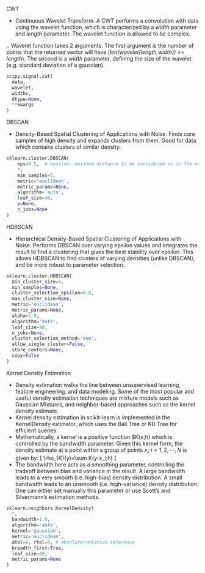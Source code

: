 CWT 
- Continuous Wavelet Transform. A CWT performs a convolution with data using the wavelet function, which is characterized by a *width* parameter and *length* parameter. The wavelet function is allowed to be complex.

.. Wavelet function takes 2 arguments. The first argument is the number of points that the returned vector will have (*len(wavelet(length,width)) == length*). The second is a *width* parameter, defining the size of the wavelet (e.g. standard deviation of a gaussian). 

```python
scipy.signal.cwt(
  data, 
  wavelet, 
  widths, 
  dtype=None, 
  **kwargs
)
```

DBSCAN 
- Density-Based Spatial Clustering of Applications with Noise. Finds core samples of high density and expands clusters from them. Good for data which contains clusters of similar density.
```python
sklearn.cluster.DBSCAN(
	eps=0.5,  # epsilon: maximum distance to be considered as in the neighborhood 
	*, 
	min_samples=5, 
	metric='euclidean', 
	metric_params=None, 
	algorithm='auto', 
	leaf_size=30, 
	p=None, 
	n_jobs=None
)
```

HDBSCAN 
- Hierarchical Density-Based Spatial Clustering of Applications with Noise. Performs DBSCAN over varying epsilon values and integrates the result to find a clustering that gives the best stability over epsilon. This allows HDBSCAN to find clusters of varying densities (unlike DBSCAN), and be more robust to parameter selection. 

```python
sklearn.cluster.HDBSCAN(
  min_cluster_size=5, 
  min_samples=None, 
  cluster_selection_epsilon=0.0, 
  max_cluster_size=None, 
  metric='euclidean', 
  metric_params=None, 
  alpha=1.0, 
  algorithm='auto', 
  leaf_size=40, 
  n_jobs=None, 
  cluster_selection_method='eom', 
  allow_single_cluster=False, 
  store_centers=None, 
  copy=False
)
```

Kernel Density Estimation 
  - Density estimation walks the line between unsupervised learning, feature engineering, and data modeling. Some of the most popular and useful density estimation techniques are mixture models such as Gaussian Mixtures, and neighbor-based approaches such as the kernel density estimate.
  - Kernel density estimation in scikit-learn is implemented in the KernelDensity estimator, which uses the Ball Tree or KD Tree for efficient queries.   
  - Mathematically, a kernel is a positive function $K(x;h) which is controlled by the bandwidth parameter. Given this kernel form, the density estimate at a point  within a group of points $x_i; i=1,2,\cdots, N$ is given by:
   \[
   	\rho_{K}(y)=\sum K(y-x_i;h) 
   \]
  - The bandwidth here acts as a smoothing parameter, controlling the tradeoff between bias and variance in the result. A large bandwidth leads to a very smooth (i.e. high-bias) density distribution. A small bandwidth leads to an unsmooth (i.e. high-variance) density distribution. One can either set manually this parameter or use Scott’s and Silvermann’s estimation methods.

```python
sklearn.neighbors.KernelDensity(
  *, 
  bandwidth=1.0, 
  algorithm='auto', 
  kernel='gaussian', 
  metric='euclidean', 
  atol=0, rtol=0, # absolute/relative tolerance
  breadth_first=True, 
  leaf_size=40, 
  metric_params=None
)
```